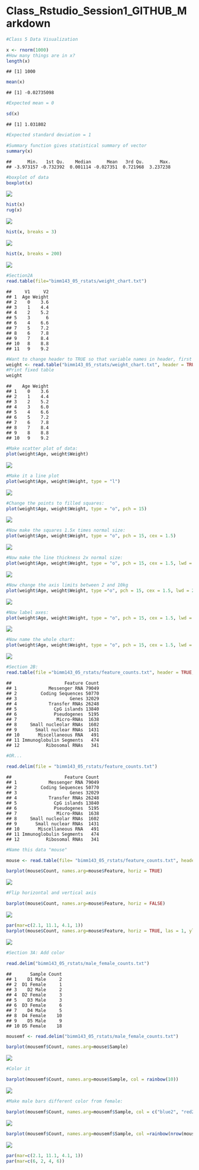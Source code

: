 Class\_Rstudio\_Session1\_GITHUB\_Markdown
================

``` r
#Class 5 Data Visualization

x <- rnorm(1000)
#How many things are in x?
length(x)
```

    ## [1] 1000

``` r
mean(x)
```

    ## [1] -0.02735098

``` r
#Expected mean = 0

sd(x)
```

    ## [1] 1.031802

``` r
#Expected standard deviation = 1

#Summary function gives statistical summary of vector
summary(x)
```

    ##      Min.   1st Qu.    Median      Mean   3rd Qu.      Max. 
    ## -3.973157 -0.732392  0.001114 -0.027351  0.721968  3.237238

``` r
#boxplot of data
boxplot(x)
```

![](Class_Rstudio_session_1_GITHUB_Markdown_files/figure-gfm/unnamed-chunk-1-1.png)<!-- -->

``` r
hist(x)
rug(x)
```

![](Class_Rstudio_session_1_GITHUB_Markdown_files/figure-gfm/unnamed-chunk-1-2.png)<!-- -->

``` r
hist(x, breaks = 3)
```

![](Class_Rstudio_session_1_GITHUB_Markdown_files/figure-gfm/unnamed-chunk-1-3.png)<!-- -->

``` r
hist(x, breaks = 200)
```

![](Class_Rstudio_session_1_GITHUB_Markdown_files/figure-gfm/unnamed-chunk-1-4.png)<!-- -->

``` r
#Section2A
read.table(file="bimm143_05_rstats/weight_chart.txt")
```

    ##     V1     V2
    ## 1  Age Weight
    ## 2    0    3.6
    ## 3    1    4.4
    ## 4    2    5.2
    ## 5    3      6
    ## 6    4    6.6
    ## 7    5    7.2
    ## 8    6    7.8
    ## 9    7    8.4
    ## 10   8    8.8
    ## 11   9    9.2

``` r
#Want to change header to TRUE so that variable names in header, first line of table is the values.
weight <- read.table("bimm143_05_rstats/weight_chart.txt", header = TRUE)
#Print fixed table
weight
```

    ##    Age Weight
    ## 1    0    3.6
    ## 2    1    4.4
    ## 3    2    5.2
    ## 4    3    6.0
    ## 5    4    6.6
    ## 6    5    7.2
    ## 7    6    7.8
    ## 8    7    8.4
    ## 9    8    8.8
    ## 10   9    9.2

``` r
#Make scatter plot of data:
plot(weight$Age, weight$Weight)
```

![](Class_Rstudio_session_1_GITHUB_Markdown_files/figure-gfm/unnamed-chunk-1-5.png)<!-- -->

``` r
#Make it a line plot
plot(weight$Age, weight$Weight, type = "l")
```

![](Class_Rstudio_session_1_GITHUB_Markdown_files/figure-gfm/unnamed-chunk-1-6.png)<!-- -->

``` r
#Change the points to filled squares:
plot(weight$Age, weight$Weight, type = "o", pch = 15)
```

![](Class_Rstudio_session_1_GITHUB_Markdown_files/figure-gfm/unnamed-chunk-1-7.png)<!-- -->

``` r
#Now make the squares 1.5x times normal size:
plot(weight$Age, weight$Weight, type = "o", pch = 15, cex = 1.5)
```

![](Class_Rstudio_session_1_GITHUB_Markdown_files/figure-gfm/unnamed-chunk-1-8.png)<!-- -->

``` r
#Now make the line thickness 2x normal size:
plot(weight$Age, weight$Weight, type = "o", pch = 15, cex = 1.5, lwd = 2)
```

![](Class_Rstudio_session_1_GITHUB_Markdown_files/figure-gfm/unnamed-chunk-1-9.png)<!-- -->

``` r
#Now change the axis limits between 2 and 10kg
plot(weight$Age, weight$Weight, type ="o", pch = 15, cex = 1.5, lwd = 2, ylim=c(2,10))
```

![](Class_Rstudio_session_1_GITHUB_Markdown_files/figure-gfm/unnamed-chunk-1-10.png)<!-- -->

``` r
#Now label axes:
plot(weight$Age, weight$Weight, type = "o", pch = 15, cex = 1.5, lwd = 2, ylim=c(2,10), xlab = "Age (months)", ylab = "Weight (kg)")
```

![](Class_Rstudio_session_1_GITHUB_Markdown_files/figure-gfm/unnamed-chunk-1-11.png)<!-- -->

``` r
#Now name the whole chart:
plot(weight$Age, weight$Weight, type = "o", pch = 15, cex = 1.5, lwd = 2, ylim=c(2,10), xlab = "Age (months)", ylab = "Weight (kg)", main = "Baby Weight with Age")
```

![](Class_Rstudio_session_1_GITHUB_Markdown_files/figure-gfm/unnamed-chunk-1-12.png)<!-- -->

``` r
#Section 2B:
read.table(file ="bimm143_05_rstats/feature_counts.txt", header = TRUE, sep = "\t")
```

    ##                    Feature Count
    ## 1            Messenger RNA 79049
    ## 2         Coding Sequences 50770
    ## 3                    Genes 32029
    ## 4            Transfer RNAs 26248
    ## 5              CpG islands 13840
    ## 6              Pseudogenes  5195
    ## 7               Micro-RNAs  1638
    ## 8     Small nucleolar RNAs  1602
    ## 9       Small nuclear RNAs  1431
    ## 10       Miscellaneous RNA   491
    ## 11 Immunoglobulin Segments   474
    ## 12          Ribosomal RNAs   341

``` r
#OR...

read.delim(file = "bimm143_05_rstats/feature_counts.txt")
```

    ##                    Feature Count
    ## 1            Messenger RNA 79049
    ## 2         Coding Sequences 50770
    ## 3                    Genes 32029
    ## 4            Transfer RNAs 26248
    ## 5              CpG islands 13840
    ## 6              Pseudogenes  5195
    ## 7               Micro-RNAs  1638
    ## 8     Small nucleolar RNAs  1602
    ## 9       Small nuclear RNAs  1431
    ## 10       Miscellaneous RNA   491
    ## 11 Immunoglobulin Segments   474
    ## 12          Ribosomal RNAs   341

``` r
#Name this data "mouse"

mouse <- read.table(file= "bimm143_05_rstats/feature_counts.txt", header = TRUE, sep = "\t")

barplot(mouse$Count, names.arg=mouse$Feature, horiz = TRUE)
```

![](Class_Rstudio_session_1_GITHUB_Markdown_files/figure-gfm/unnamed-chunk-1-13.png)<!-- -->

``` r
#Flip horizontal and vertical axis

barplot(mouse$Count, names.arg=mouse$Feature, horiz = FALSE)
```

![](Class_Rstudio_session_1_GITHUB_Markdown_files/figure-gfm/unnamed-chunk-1-14.png)<!-- -->

``` r
par(mar=c(2.1, 11.1, 4.1, 1))
barplot(mouse$Count, names.arg=mouse$Feature, horiz = TRUE, las = 1, ylab = "Count", main = "Number of Features in the Mouse GRCm38 Genome")
```

![](Class_Rstudio_session_1_GITHUB_Markdown_files/figure-gfm/unnamed-chunk-1-15.png)<!-- -->

``` r
#Section 3A: Add color

read.delim("bimm143_05_rstats/male_female_counts.txt")
```

    ##       Sample Count
    ## 1    D1 Male     2
    ## 2  D1 Female     1
    ## 3    D2 Male     2
    ## 4  D2 Female     3
    ## 5    D3 Male     3
    ## 6  D3 Female     6
    ## 7    D4 Male     5
    ## 8  D4 Female    10
    ## 9    D5 Male     9
    ## 10 D5 Female    18

``` r
mousemf <- read.delim("bimm143_05_rstats/male_female_counts.txt")

barplot(mousemf$Count, names.arg=mouse$Sample)
```

![](Class_Rstudio_session_1_GITHUB_Markdown_files/figure-gfm/unnamed-chunk-1-16.png)<!-- -->

``` r
#Color it

barplot(mousemf$Count, names.arg=mouse$Sample, col = rainbow(10))
```

![](Class_Rstudio_session_1_GITHUB_Markdown_files/figure-gfm/unnamed-chunk-1-17.png)<!-- -->

``` r
#Make male bars different color from female:

barplot(mousemf$Count, names.arg=mousemf$Sample, col = c("blue2", "red2", "green", "black", "orange"), las = 2)
```

![](Class_Rstudio_session_1_GITHUB_Markdown_files/figure-gfm/unnamed-chunk-1-18.png)<!-- -->

``` r
barplot(mousemf$Count, names.arg=mousemf$Sample, col =rainbow(nrow(mousemf)), las = 2)
```

![](Class_Rstudio_session_1_GITHUB_Markdown_files/figure-gfm/unnamed-chunk-1-19.png)<!-- -->

``` r
par(mar=c(2.1, 11.1, 4.1, 1))      
par(mar=c(6, 2, 4, 6))     
```
